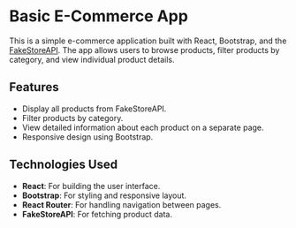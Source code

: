# Basic E-Commerce App

This is a simple e-commerce application built with React, Bootstrap, and the [FakeStoreAPI](https://fakestoreapi.com/). The app allows users to browse products, filter products by category, and view individual product details.

## Features

- Display all products from FakeStoreAPI.
- Filter products by category.
- View detailed information about each product on a separate page.
- Responsive design using Bootstrap.

## Technologies Used

- **React**: For building the user interface.
- **Bootstrap**: For styling and responsive layout.
- **React Router**: For handling navigation between pages.
- **FakeStoreAPI**: For fetching product data.